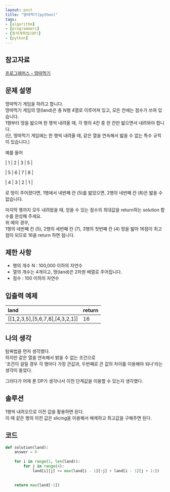 ```yaml
---
layout: post
title: "땅따먹기(python)"
tags:
- [algorithm]
- [programmers]
- [동적계획법(DP)]
- [python]
---
```


## 참고자료
[프로그래머스 - 땅따먹기](https://programmers.co.kr/learn/courses/30/lessons/12913)

## 문제 설명
땅따먹기 게임을 하려고 합니다.   
땅따먹기 게임의 땅(land)은 총 N행 4열로 이루어져 있고, 모든 칸에는 점수가 쓰여 있습니다.   
1행부터 땅을 밟으며 한 행씩 내려올 때, 각 행의 4칸 중 한 칸만 밟으면서 내려와야 합니다.   
(단, 땅따먹기 게임에는 한 행씩 내려올 때, 같은 열을 연속해서 밟을 수 없는 특수 규칙이 있습니다.)  
  
예를 들어  
  
| 1 | 2 | 3 | 5 |  

| 5 | 6 | 7 | 8 |  

| 4 | 3 | 2 | 1 |  
   
로 땅이 주어졌다면, 1행에서 네번째 칸 (5)를 밟았으면, 2행의 네번째 칸 (8)은 밟을 수 없습니다.  

마지막 행까지 모두 내려왔을 때, 얻을 수 있는 점수의 최대값을 return하는 solution 함수를 완성해 주세요.  
위 예의 경우,   
1행의 네번째 칸 (5), 2행의 세번째 칸 (7), 3행의 첫번째 칸 (4) 땅을 밟아 16점이 최고점이 되므로 16을 return 하면 됩니다.


## 제한 사항
- 행의 개수 N : 100,000 이하의 자연수
- 열의 개수는 4개이고, 땅(land)은 2차원 배열로 주어집니다.
- 점수 : 100 이하의 자연수

## 입출력 예제

land | return  
:--- | :----
[[1,2,3,5],[5,6,7,8],[4,3,2,1]] | 16

## 나의 생각

탐욕법을 먼저 생각했다.  
하지만 같은 열을 연속해서 밝을 수 없는 조건으로   
'조건이 걸릴 경우 각 행마다 가장 큰값과, 두번째로 큰 값의 차이를 이용해야 되나'라는 생각이 들었다.  

그러다가 어제 푼 DP가 생각나서 이전 단계값을 이용할 수 있는지 생각했다.  


## 솔루션

1행씩 내려오므로 이전 값을 활용하면 된다.  
이 때 같은 행의 이전 값은 slicing을 이용해서 배제하고 최고값을 구해주면 된다.  

## 코드

```python
def solution(land):
    answer = 0
    
    for i in range(1, len(land)):
        for j in range(4):
            land[i][j] += max(land[i - 1][:j] + land[i - 1][j + 1:])
        
    
    return max(land[-1])
```